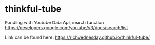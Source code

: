 # thinkful-tube
Fondling with Youtube Data Api, search function
https://developers.google.com/youtube/v3/docs/search/list

Link can be found here.
https://richwednesday.github.io/thinkful-tube/
